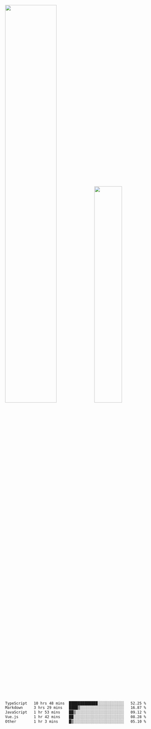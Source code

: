 <img align="" width="57.5%" src="https://github-readme-stats.vercel.app/api?username=Dream4ever&hide_title=true&hide_border=true&count_private=true&show_icons=true&include_all_commits=true&line_height=21" /><img align="" width="42.4%" src="https://github-readme-stats.vercel.app/api/top-langs/?username=Dream4ever&hide_title=true&count_private=true&show_icons=true&langs_count=6&hide_border=true&layout=compact" />

<!--START_SECTION:waka-->

```txt
TypeScript   10 hrs 48 mins  █████████████░░░░░░░░░░░░   52.25 %
Markdown     3 hrs 29 mins   ████▒░░░░░░░░░░░░░░░░░░░░   16.87 %
JavaScript   1 hr 53 mins    ██▒░░░░░░░░░░░░░░░░░░░░░░   09.12 %
Vue.js       1 hr 42 mins    ██░░░░░░░░░░░░░░░░░░░░░░░   08.28 %
Other        1 hr 3 mins     █▒░░░░░░░░░░░░░░░░░░░░░░░   05.10 %
```

<!--END_SECTION:waka-->
